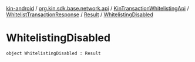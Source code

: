 [kin-android](../../../../index.md) / [org.kin.sdk.base.network.api](../../../index.md) / [KinTransactionWhitelistingApi](../../index.md) / [WhitelistTransactionResponse](../index.md) / [Result](index.md) / [WhitelistingDisabled](./-whitelisting-disabled.md)

# WhitelistingDisabled

`object WhitelistingDisabled : Result`